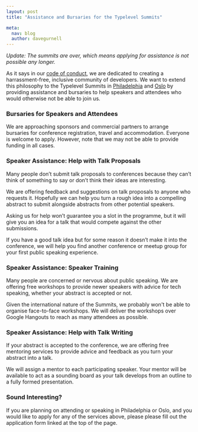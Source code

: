```yaml
---
layout: post
title: "Assistance and Bursaries for the Typelevel Summits"

meta:
  nav: blog
  author: davegurnell
---
```


_Update: The summits are over, which means applying for assistance is not possible any longer._

As it says in our [code of conduct][code-of-conduct], we are dedicated to creating a harrassment-free, inclusive community of developers. We want to extend this philosophy to the Typelevel Summits in [Philadelphia][philadelphia] and [Oslo][oslo] by providing assistance and bursaries to help speakers and attendees who would otherwise not be able to join us.

### Bursaries for Speakers and Attendees

We are approaching sponsors and commercial partners to arrange bursaries for conference registration, travel and accommodation. Everyone is welcome to apply. However, note that we may not be able to provide funding in all cases.

### Speaker Assistance: Help with Talk Proposals

Many people don’t submit talk proposals to conferences because they can’t think of something to say or don’t think their ideas are interesting.

We are offering feedback and suggestions on talk proposals to anyone who requests it. Hopefully we can help you turn a rough idea into a compelling abstract to submit alongside abstracts from other potential speakers.

Asking us for help won’t guarantee you a slot in the programme, but it will give you an idea for a talk that would compete against the other submissions.

If you have a good talk idea but for some reason it doesn’t make it into the conference, we will help you find another conference or meetup group for your first public speaking experience.

### Speaker Assistance: Speaker Training

Many people are concerned or nervous about public speaking. We are offering free workshops to provide newer speakers with advice for tech speaking, whether your abstract is accepted or not.

Given the international nature of the Summits, we probably won't be able to organise face-to-face workshops. We will deliver the workshops over Google Hangouts to reach as many attendees as possible.

### Speaker Assistance: Help with Talk Writing

If your abstract is accepted to the conference, we are offering free mentoring services to provide advice and feedback as you turn your abstract into a talk.

We will assign a mentor to each participating speaker. Your mentor will be available to act as a sounding board as your talk develops from an outline to a fully formed presentation.

### Sound Interesting?

If you are planning on attending or speaking in Philadelphia or Oslo, and you would like to apply for any of the services above, please please fill out the application form linked at the top of the page.

[code-of-conduct]: /conduct.html
[summits]: /blog/2015/12/11/announcement_summit.html
[philadelphia]: /event/2016-03-summit-philadelphia/
[oslo]: /event/2016-05-summit-oslo/
